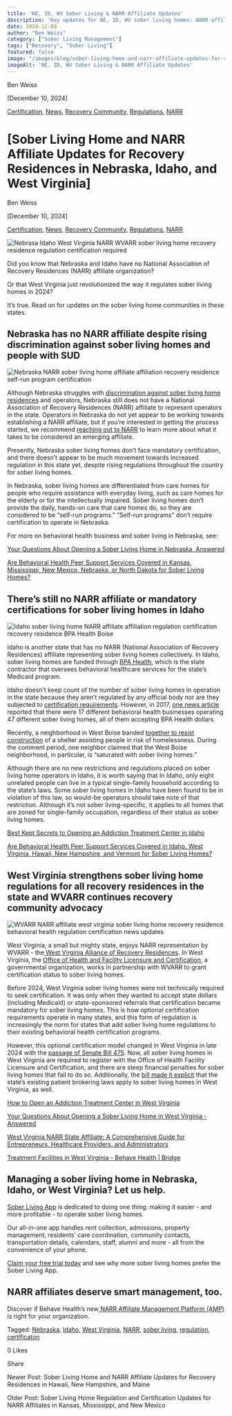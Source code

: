 ```yaml
---
title: 'NE, ID, WV Sober Living & NARR Affiliate Updates'
description: 'Key updates for NE, ID, WV sober living homes: NARR affiliate status & recovery residence regulations. Stay informed.'
date: 2024-12-09
author: "Ben Weiss"
category: ["Sober Living Management"]
tags: ["Recovery", "Sober Living"]
featured: false
image: "/images/blog/sober-living-home-and-narr-affiliate-updates-for-recovery-residences-in-nebraska-idaho-and-west-virginia/Screen_Shot_2024-12-09_at_8.47.59_AM.png"
imageAlt: 'NE, ID, WV Sober Living & NARR Affiliate Updates'
---
```


Ben Weiss

[December 10, 2024]

[Certification](/sober-living-app-blog/category/Certification), [News](/sober-living-app-blog/category/News), [Recovery Community](/sober-living-app-blog/category/Recovery+Community), [Regulations](/sober-living-app-blog/category/Regulations), [NARR](/sober-living-app-blog/category/NARR)

#  [Sober Living Home and NARR Affiliate Updates for Recovery Residences in Nebraska, Idaho, and West Virginia]

Ben Weiss

[December 10, 2024]

[Certification](/sober-living-app-blog/category/Certification), [News](/sober-living-app-blog/category/News), [Recovery Community](/sober-living-app-blog/category/Recovery+Community), [Regulations](/sober-living-app-blog/category/Regulations), [NARR](/sober-living-app-blog/category/NARR)

![Nebrasa Idaho West Virginia NARR WVARR sober living home recovery residence regulation certification required](/images/blog/sober-living-home-and-narr-affiliate-updates-for-recovery-residences-in-nebraska-idaho-and-west-virginia/Screen_Shot_2024-12-09_at_8.47.59_AM.png)

Did you know that Nebraska and Idaho have no National Association of Recovery Residences (NARR) affiliate organization? 

Or that West Virginia just revolutionized the way it regulates sober living homes in 2024? 

It’s true. Read on for updates on the sober living home communities in these states.

## Nebraska has no NARR affiliate despite rising discrimination against sober living homes and people with SUD 

![Nebraska NARR sober living home affiliate affiliation recovery residence self-run program certification](/images/blog/sober-living-home-and-narr-affiliate-updates-for-recovery-residences-in-nebraska-idaho-and-west-virginia/Screen_Shot_2024-12-09_at_8.48.06_AM.png)

Although Nebraska struggles with [discrimination against sober living home residences](https://www.wowt.com/2024/06/03/group-denied-permit-transitional-home-omaha-claims-discrimination/) and operators, Nebraska still does not have a National Association of Recovery Residences (NARR) affiliate to represent operators in the state. Operators in Nebraska do not yet appear to be working towards establishing a NARR affiliate, but if you’re interested in getting the process started, we recommend [reaching out to NARR](https://narronline.org/affiliates/) to learn more about what it takes to be considered an emerging affiliate. 

Presently, Nebraska sober living homes don’t face mandatory certification, and there doesn’t appear to be much movement towards increased regulation in this state yet, despite rising regulations throughout the country for sober living homes. 

In Nebraska, sober living homes are differentiated from care homes for people who require assistance with everyday living, such as care homes for the elderly or for the intellectually impaired. Sober living homes don’t provide the daily, hands-on care that care homes do, so they are considered to be “self-run programs.” “Self-run programs” don’t require certification to operate in Nebraska.  

For more on behavioral health business and sober living in Nebraska, see:

[Your Questions About Opening a Sober Living Home in Nebraska, Answered](../../../2023/1/17/your-questions-about-opening-a-sober-living-home-in-nebraska-answered.html)

[Are Behavioral Health Peer Support Services Covered in Kansas, Mississippi, New Mexico, Nebraska, or North Dakota for Sober Living Homes?](/sober-living-app-blog/are-behavioral-health-peer-support-services-covered-in-kansas-mississippi-new-mexico-nebraska-or-north-dakota-for-sober-living-homes)

## There’s still no NARR affiliate or mandatory certifications for sober living homes in Idaho 

![Idaho sober living home NARR affiliate affiliation regulation certification recovery residence BPA Health Boise](/images/blog/sober-living-home-and-narr-affiliate-updates-for-recovery-residences-in-nebraska-idaho-and-west-virginia/Screen_Shot_2024-12-09_at_8.48.14_AM.png)

Idaho is another state that has no NARR (National Association of Recovery Residences) affiliate representing sober living homes collectively. In Idaho, sober living homes are funded through [BPA Health](https://www.bpahealth.com/), which is the state contractor that oversees behavioral healthcare services for the state’s Medicaid program. 

Idaho doesn’t keep count of the number of sober living homes in operation in the state because they aren’t regulated by any official body nor are they subjected to [certification requirements](https://www.idahopress.com/news/local/idaho-does-not-regulate-sober-living-facilities-some-boise-residents-are-concerned-about-that/article_688de923-320c-5296-bbbe-5aa843b0b1b8.html). However, in 2017, [one news article](https://www.idahostatesman.com/news/local/community/boise/article142233904.html#storylink=cpy) reported that there were 17 different behavioral health businesses operating 47 different sober living homes, all of them accepting BPA Health dollars. 

Recently, a neighborhood in West Boise banded [together to resist construction](https://www.kivitv.com/west-boise/west-boise-residents-raise-concerns-over-proposed-housing-project) of a shelter assisting people in risk of homelessness. During the comment period, one neighbor claimed that the West Boise neighborhood, in particular, is “saturated with sober living homes.”  

Although there are no new restrictions and regulations placed on sober living home operators in Idaho, it is worth saying that In Idaho, only eight unrelated people can live in a typical single-family household according to the state’s laws. Some sober living homes in Idaho have been found to be in violation of this law, so would-be operators should take note of that restriction. Although it’s not sober living-specific, it applies to all homes that are zoned for single-family occupation, regardless of their status as sober living homes.

[Best Kept Secrets to Opening an Addiction Treatment Center in Idaho](https://behavehealth.com/blog/2022/11/9/best-kept-secrets-to-opening-an-addiction-treatment-center-in-idaho)

[Are Behavioral Health Peer Support Services Covered in Idaho, West Virginia, Hawaii, New Hampshire, and Vermont for Sober Living Homes?](/sober-living-app-blog/are-behavioral-health-peer-support-services-covered-in-idaho-west-virginia-hawaii-new-hampshire-and-vermont-for-sober-living-homes)

## West Virginia strengthens sober living home regulations for all recovery residences in the state and WVARR continues recovery community advocacy 

![WVARR NARR affiliate west virginia sober living home recovery residence behavioral health regulation certification news updates](/images/blog/sober-living-home-and-narr-affiliate-updates-for-recovery-residences-in-nebraska-idaho-and-west-virginia/Screen_Shot_2024-12-09_at_8.48.24_AM.png)

West Virginia, a small but mighty state, enjoys NARR representation by WVARR - the[ West Virginia Alliance of Recovery Residences](https://wvarr.org/). In West Virginia, the [Office of Health and Facility Licensure and Certification](http://ohflac.wvdhhr.org/), a governmental organization, works in partnership with WVARR to grant certification status to sober living homes.   

Before 2024,  West Virginia sober living homes were not technically required to seek certification. It was only when they wanted to accept state dollars (including Medicaid) or state-sponsored referrals that certification became mandatory for sober living homes. This is how optional certification requirements operate in many states, and this form of regulation is increasingly the norm for states that add sober living home regulations to their existing behavioral health certification programs. 

However, this optional certification model changed in West Virginia in late 2024 with the [passage of Senate Bill 475](https://www.wvlegislature.gov/Bill_Status/Bills_history.cfm?input=475&year=2024&sessiontype=RS&btype=bill). Now, all sober living homes in West Virginia are required to register with the Office of Health Facility Licensure and Certification, and there are steep financial penalties for sober living homes that fail to do so. Additionally, the [bill made it explicit](https://westvirginiawatch.com/2024/02/01/senate-approves-bill-proponents-say-will-add-accountability-for-recovery-residences/) that the state’s existing patient brokering laws apply to sober living homes in West Virginia, as well. 

[How to Open an Addiction Treatment Center in West Virginia](https://behavehealth.com/blog/2022/7/14/how-to-open-an-addiction-treatment-center-in-west-virginia)

[Your Questions About Opening a Sober Living Home in West Virginia - Answered](../../../2023/1/24/your-questions-about-opening-a-sober-living-home-in-west-virginia-answered.html)

[West Virginia NARR State Affiliate: A Comprehensive Guide for Entrepreneurs, Healthcare Providers, and Administrators](../../../../west-virginia-narr-state-affiliate.html)

[Treatment Facilities in West Virginia - Behave Health | Bridge](https://bridge.behavehealth.com/rehabs/west-virginia)

## Managing a sober living home in Nebraska, Idaho, or West Virginia? Let us help.

[Sober Living App](/) is dedicated to doing one thing: making it easier - and more profitable - to operate sober living homes. 

Our all-in-one app handles rent collection, admissions, property management, residents’ care coordination, community contacts, transportation details, calendars, staff, alumni and more - all from the convenience of your phone.

[Claim your free trial today](https://behavehealth.com/get-started?__hstc=135632115.075701b9fb7ccd58adc7b5b57a792227.1708902226082.1722205853113.1722795767849.32&__hssc=135632115.7.1722795767849&__hsfp=3530606189) and see why more sober living homes prefer the Sober Living App.

## NARR affiliates deserve smart management, too. 

Discover if Behave Health’s new[ NARR Affiliate Management Platform (AMP)](https://behavehealth.com/narr-affiliate) is right for your organization.

Tagged: [Nebraska](/sober-living-app-blog/tag/Nebraska), [Idaho](/sober-living-app-blog/tag/Idaho), [West Virginia](/sober-living-app-blog/tag/West+Virginia), [NARR](/sober-living-app-blog/tag/NARR), [sober living](/sober-living-app-blog/tag/sober+living), [regulation](/sober-living-app-blog/tag/regulation), [certificaton](/sober-living-app-blog/tag/certificaton)

0 Likes

Share

Newer Post: Sober Living Home and NARR Affiliate Updates for Recovery Residences in Hawaii, New Hampshire, and Maine

Older Post: Sober Living Home Regulation and Certification Updates for NARR Affiliates in Kansas, Mississippi, and New Mexico